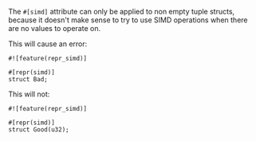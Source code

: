 The `#[simd]` attribute can only be applied to non empty tuple structs, because
it doesn't make sense to try to use SIMD operations when there are no values to
operate on.

This will cause an error:

```compile_fail,E0075
#![feature(repr_simd)]

#[repr(simd)]
struct Bad;
```

This will not:

```
#![feature(repr_simd)]

#[repr(simd)]
struct Good(u32);
```
